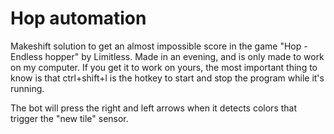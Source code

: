 # Hop automation

Makeshift solution to get an almost impossible score in the game "Hop - Endless hopper" by Limitless. Made in an evening, and is only made to work on my computer. If you get it to work on yours, the most important thing to know is that ctrl+shift+l is the hotkey to start and stop the program while it's running. 

The bot will press the right and left arrows when it detects colors that trigger the "new tile" sensor.
